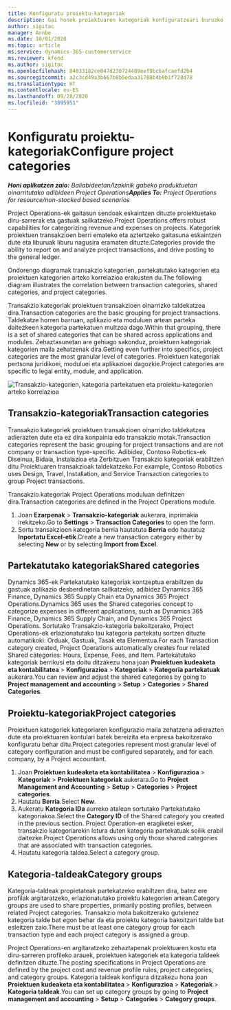 ```yaml
---
title: Konfiguratu proiektu-kategoriak
description: Gai honek proiektuaren kategoriak konfiguratzeari buruzko informazioa ematen du.
author: sigitac
manager: Annbe
ms.date: 10/01/2020
ms.topic: article
ms.service: dynamics-365-customerservice
ms.reviewer: kfend
ms.author: sigitac
ms.openlocfilehash: 84033182ce047d230724409eef9bc6afcaefd2b4
ms.sourcegitcommit: a2c3cd49a3b667b8b5edaa31788b4b9b1f728d78
ms.translationtype: HT
ms.contentlocale: eu-ES
ms.lasthandoff: 09/28/2020
ms.locfileid: "3895951"
---
```

# <a name="configure-project-categories"></a><span data-ttu-id="f225a-103">Konfiguratu proiektu-kategoriak</span><span class="sxs-lookup"><span data-stu-id="f225a-103">Configure project categories</span></span>

<span data-ttu-id="f225a-104">_**Honi aplikatzen zaio:** Baliabideetan/Izakinik gabeko produktuetan oinarritutako adibideen Project Operations_</span><span class="sxs-lookup"><span data-stu-id="f225a-104">_**Applies To:** Project Operations for resource/non-stocked based scenarios_</span></span>

<span data-ttu-id="f225a-105">Project Operations-ek gaitasun sendoak eskaintzen dituzte proiektuetako diru-sarrerak eta gastuak sailkatzeko.</span><span class="sxs-lookup"><span data-stu-id="f225a-105">Project Operations offers robust capabilities for categorizing revenue and expenses on projects.</span></span> <span data-ttu-id="f225a-106">Kategoriek proiektuen transakzioen berri emateko eta aztertzeko gaitasuna eskaintzen dute eta liburuak liburu nagusira eramaten dituzte.</span><span class="sxs-lookup"><span data-stu-id="f225a-106">Categories provide the ability to report on and analyze project transactions, and drive posting to the general ledger.</span></span>

<span data-ttu-id="f225a-107">Ondorengo diagramak transakzio kategorien, partekatutako kategorien eta proiektuen kategorien arteko korrelazioa erakusten du.</span><span class="sxs-lookup"><span data-stu-id="f225a-107">The following diagram illustrates the correlation between transaction categories, shared categories, and project categories.</span></span> 

<span data-ttu-id="f225a-108">Transakzio kategoriak proiektuen transakzioen oinarrizko taldekatzea dira.</span><span class="sxs-lookup"><span data-stu-id="f225a-108">Transaction categories are the basic grouping for project transactions.</span></span> <span data-ttu-id="f225a-109">Taldekatze horren barruan, aplikazio eta moduluen artean parteka daitezkeen kategoria partekatuen multzoa dago.</span><span class="sxs-lookup"><span data-stu-id="f225a-109">Within that grouping, there is a set of shared categories that can be shared across applications and modules.</span></span> <span data-ttu-id="f225a-110">Zehaztasunetan are gehiago sakonduz, proiektuen kategoriak kategorien maila zehatzenak dira.</span><span class="sxs-lookup"><span data-stu-id="f225a-110">Getting even further into specifics, project categories are the most granular level of categories.</span></span> <span data-ttu-id="f225a-111">Proiektuen kategoriak pertsona juridikoei, moduluei eta aplikazioei dagozkie.</span><span class="sxs-lookup"><span data-stu-id="f225a-111">Project categories are specific to legal entity, module, and application.</span></span>

![Transakzio-kategorien, kategoria partekatuen eta proiektu-kategorien arteko korrelazioa](media/project-categories.png)

## <a name="transaction-categories"></a><span data-ttu-id="f225a-113">Transakzio-kategoriak</span><span class="sxs-lookup"><span data-stu-id="f225a-113">Transaction categories</span></span>

<span data-ttu-id="f225a-114">Transakzio kategoriek proiektuen transakzioen oinarrizko taldekatzea adierazten dute eta ez dira konpainia edo transakzio motak.</span><span class="sxs-lookup"><span data-stu-id="f225a-114">Transaction categories represent the basic grouping for project transactions and are not company or transaction type-specific.</span></span> <span data-ttu-id="f225a-115">Adibidez, Contoso Robotics-ek Diseinua, Bidaia, Instalazioa eta Zerbitzuen Transakzio kategoriak erabiltzen ditu Proiektuaren transakzioak taldekatzeko.</span><span class="sxs-lookup"><span data-stu-id="f225a-115">For example, Contoso Robotics uses Design, Travel, Installation, and Service Transaction categories to group Project transactions.</span></span>

<span data-ttu-id="f225a-116">Transakzio kategoriak Project Operations moduluan definitzen dira.</span><span class="sxs-lookup"><span data-stu-id="f225a-116">Transaction categories are defined in the Project Operations module.</span></span> 
1. <span data-ttu-id="f225a-117">Joan **Ezarpenak** \> **Transakzio-kategoriak** aukerara, inprimakia irekitzeko.</span><span class="sxs-lookup"><span data-stu-id="f225a-117">Go to **Settings** \> **Transaction Categories** to open the form.</span></span> 
2. <span data-ttu-id="f225a-118">Sortu transakzioen kategoria berria hautatuta **Berria** edo hautatuz **Inportatu Excel-etik**.</span><span class="sxs-lookup"><span data-stu-id="f225a-118">Create a new transaction category either by selecting **New** or by selecting **Import from Excel**.</span></span>

## <a name="shared-categories"></a><span data-ttu-id="f225a-119">Partekatutako kategoriak</span><span class="sxs-lookup"><span data-stu-id="f225a-119">Shared categories</span></span>

<span data-ttu-id="f225a-120">Dynamics 365-ek Partekatutako kategoriak kontzeptua erabiltzen du gastuak aplikazio desberdinetan sailkatzeko, adibidez Dynamics 365 Finance, Dynamics 365 Supply Chain eta Dynamics 365 Project Operations.</span><span class="sxs-lookup"><span data-stu-id="f225a-120">Dynamics 365 uses the Shared categories concept to categorize expenses in different applications, such as Dynamics 365 Finance, Dynamics 365 Supply Chain, and Dynamics 365 Project Operations.</span></span> <span data-ttu-id="f225a-121">Sortutako Transakzio-kategoria bakoitzerako, Project Operations-ek erlazionatutako lau kategoria partekatu sortzen dituzte automatikoki: Orduak, Gastuak, Tasak eta Elementua.</span><span class="sxs-lookup"><span data-stu-id="f225a-121">For each Transaction category created, Project Operations automatically creates four related Shared categories: Hours, Expense, Fees, and Item.</span></span> <span data-ttu-id="f225a-122">Partekatutako kategoriak berrikusi eta doitu ditzakezu hona joan **Proiektuen kudeaketa eta kontabilitatea** \> **Konfigurazioa** \> **Kategoriak** \> **Kategoria partekatuak** aukerara.</span><span class="sxs-lookup"><span data-stu-id="f225a-122">You can review and adjust the shared categories by going to **Project management and accounting** \> **Setup** \> **Categories** \> **Shared Categories**.</span></span>

## <a name="project-categories"></a><span data-ttu-id="f225a-123">Proiektu-kategoriak</span><span class="sxs-lookup"><span data-stu-id="f225a-123">Project categories</span></span>

<span data-ttu-id="f225a-124">Proiektuen kategoriek kategoriaren konfigurazio maila zehatzena adierazten dute eta proiektuaren kontulari batek bereizita eta enpresa bakoitzerako konfiguratu behar ditu.</span><span class="sxs-lookup"><span data-stu-id="f225a-124">Project categories represent most granular level of category configuration and must be configured separately, and for each company, by a Project accountant.</span></span>

1. <span data-ttu-id="f225a-125">Joan **Proiektuen kudeaketa eta kontabilitatea** \> **Konfigurazioa** \> **Kategoriak** \> **Proiektuen kategoriak** aukerara.</span><span class="sxs-lookup"><span data-stu-id="f225a-125">Go to **Project Management and Accounting** \> **Setup** \> **Categories** \> **Project categories**.</span></span>
2. <span data-ttu-id="f225a-126">Hautatu **Berria**.</span><span class="sxs-lookup"><span data-stu-id="f225a-126">Select **New**.</span></span>
3. <span data-ttu-id="f225a-127">Aukeratu **Kategoria IDa** aurreko atalean sortutako Partekatutako kategoriakoa.</span><span class="sxs-lookup"><span data-stu-id="f225a-127">Select the **Category ID** of the Shared category you created in the previous section.</span></span> <span data-ttu-id="f225a-128">Project Operation-en eragiketei esker, transakzio kategoriarekin lotura duten kategoria partekatuak soilik erabil daitezke.</span><span class="sxs-lookup"><span data-stu-id="f225a-128">Project Operations allows using only those shared categories that are associated with transaction categories.</span></span>
4. <span data-ttu-id="f225a-129">Hautatu kategoria taldea.</span><span class="sxs-lookup"><span data-stu-id="f225a-129">Select a category group.</span></span>

## <a name="category-groups"></a><span data-ttu-id="f225a-130">Kategoria-taldeak</span><span class="sxs-lookup"><span data-stu-id="f225a-130">Category groups</span></span>

<span data-ttu-id="f225a-131">Kategoria-taldeak propietateak partekatzeko erabiltzen dira, batez ere profilak argitaratzeko, erlazionatutako proiektu kategorien artean.</span><span class="sxs-lookup"><span data-stu-id="f225a-131">Category groups are used to share properties, primarily posting profiles, between related Project categories.</span></span> <span data-ttu-id="f225a-132">Transakzio mota bakoitzerako gutxienez kategoria talde bat egon behar da eta proiektu kategoria bakoitzari talde bat esleitzen zaio.</span><span class="sxs-lookup"><span data-stu-id="f225a-132">There must be at least one category group for each transaction type and each project category is assigned a group.</span></span>

<span data-ttu-id="f225a-133">Project Operations-en argitaratzeko zehaztapenak proiektuaren kostu eta diru-sarreren profileko arauek, proiektuen kategoriek eta kategoria taldeek definitzen dituzte.</span><span class="sxs-lookup"><span data-stu-id="f225a-133">The posting specifications in Project Operations are defined by the project cost and revenue profile rules, project categories, and category groups.</span></span> <span data-ttu-id="f225a-134">Kategoria taldeak konfigura ditzakezu hona joan **Proiektuen kudeaketa eta kontabilitatea** \> **Konfigurazioa** \> **Kategoriak** \> **Kategoria taldeak**.</span><span class="sxs-lookup"><span data-stu-id="f225a-134">You can set up category groups by going to **Project management and accounting** \> **Setup** \> **Categories** \> **Category groups**.</span></span>
